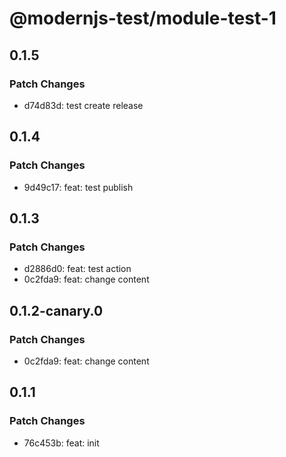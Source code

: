 # @modernjs-test/module-test-1

## 0.1.5

### Patch Changes

- d74d83d: test create release

## 0.1.4

### Patch Changes

- 9d49c17: feat: test publish

## 0.1.3

### Patch Changes

- d2886d0: feat: test action
- 0c2fda9: feat: change content

## 0.1.2-canary.0

### Patch Changes

- 0c2fda9: feat: change content

## 0.1.1

### Patch Changes

- 76c453b: feat: init
